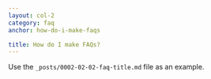```yaml
---
layout: col-2
category: faq
anchor: how-do-i-make-faqs

title: How do I make FAQs?
---
```


Use the ```_posts/0002-02-02-faq-title.md``` file as an example.

